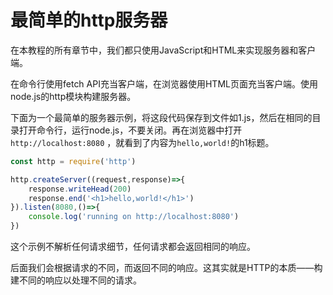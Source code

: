 # 最简单的http服务器

在本教程的所有章节中，我们都只使用JavaScript和HTML来实现服务器和客户端。

在命令行使用fetch API充当客户端，在浏览器使用HTML页面充当客户端。使用node.js的http模块构建服务器。

下面为一个最简单的服务器示例，将这段代码保存到文件如1.js，然后在相同的目录打开命令行，运行node.js，不要关闭。再在浏览器中打开` http://localhost:8080` ，就看到了内容为`hello,world!`的h1标题。

```js
const http = require('http')

http.createServer((request,response)=>{
    response.writeHead(200)
    response.end('<h1>hello,world!</h1>')
}).listen(8080,()=>{
    console.log('running on http://localhost:8080')
})
```

这个示例不解析任何请求细节，任何请求都会返回相同的响应。

后面我们会根据请求的不同，而返回不同的响应。这其实就是HTTP的本质——构建不同的响应以处理不同的请求。
